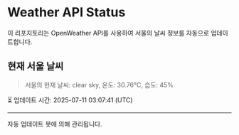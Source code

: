 
# Weather API Status

이 리포지토리는 OpenWeather API를 사용하여 서울의 날씨 정보를 자동으로 업데이트합니다.

## 현재 서울 날씨
> 서울의 현재 날씨: clear sky, 온도: 30.76°C, 습도: 45%

⏳ 업데이트 시간: 2025-07-11 03:07:41 (UTC)

---
자동 업데이트 봇에 의해 관리됩니다.
